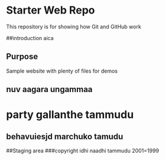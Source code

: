 # Starter Web Repo

This repository is for showing how Git and GitHub work

##introduction
aica
## Purpose

Sample website with plenty of files for demos
## nuv aagara ungammaa
# party gallanthe tammudu
## behavuiesjd marchuko tamudu
##Staging area
###copyright
idhi naadhi tammudu 2001=1999